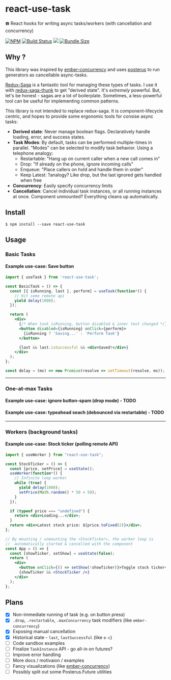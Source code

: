 # react-use-task

☎️ React hooks for writing async tasks/workers (with cancellation and concurrency)

[![NPM](https://img.shields.io/npm/v/react-use-task.svg)](https://www.npmjs.com/package/react-use-task)
[![Build Status](https://img.shields.io/circleci/project/github/davidgovea/react-use-task.svg)](https://circleci.com/gh/davidgovea/react-use-task)
[![](https://img.shields.io/codecov/c/github/davidgovea/react-use-task.svg)](https://codecov.io/gh/davidgovea/react-use-task)
[![Bundle Size](https://img.shields.io/bundlephobia/minzip/react-use-task.svg)](https://bundlephobia.com/result?p=react-use-task@latest)

## Why ?

This library was inspired by [ember-concurrency](https://github.com/machty/ember-concurrency) and uses [posterus](https://github.com/mitranim/posterus#fiber) to run generators as cancellable async-tasks.

[Redux-Saga](https://redux-saga.js.org/) is a fantastic tool for managing these types of tasks. I use it with [redux-saga-thunk](https://github.com/diegohaz/redux-saga-thunk) to get "derived state". It's *extremely* powerful. But, let's be honest - sagas are a lot of boilerplate. Sometimes, a less-powerful tool can be useful for implementing common patterns. 

This library is not intended to replace redux-saga. It is component-lifecycle centric, and hopes to provide some ergonomic tools for consise async tasks:

* **Derived state**: Never manage boolean flags. Declaratively handle loading, error, and success states.
* **Task Modes**: By default, tasks can be performed multiple-times in parallel. "Modes" can be selected to modify task behavior. Using a telephone analogy:
  * Restartable: "Hang up on current caller when a new call comes in"
  * Drop: "If already on the phone, ignore incoming calls"
  * Enqueue: "Place callers on hold and handle them in order"
  * Keep Latest: ?analogy? Like drop, but the last ignored gets handled when free
* **Concurrency**: Easily specify concurrency limits
* **Cancellation**: Cancel individual task instances, or all running instances at once. Component unmounted? Everything cleans up automatically.

## Install

    $ npm install --save react-use-task

## Usage

### Basic Tasks
#### Example use-case: Save button
```jsx
import { useTask } from 'react-use-task';

const BasicTask = () => {
  const [{ isRunning, last }, perform] = useTask(function*() {
    // Hit some remote api
    yield delay(1000);
  });

  return (
    <div>
      {/* When task isRunning, button disabled & inner text changed */}
      <button disabled={isRunning} onClick={perform}>
        {isRunning ? 'Saving...' : 'Perform Task'}
      </button>

      {last && last.isSuccessful && <div>Saved!</div>}
    </div>
  );
};

const delay = (ms) => new Promise(resolve => setTimeout(resolve, ms));

```
---
### One-at-max Tasks
#### Example use-case: ignore button-spam (drop mode) - TODO
#### Example use-case: typeahead seach (debounced via restartable) - TODO

---
### Workers (background tasks)
#### Example use-case: Stock ticker (polling remote API)
```jsx
import { useWorker } from "react-use-task";

const StockTicker = () => {
  const [price, setPrice] = useState();
  useWorker(function*() {
    // Infinite loop worker
    while (true) {
      yield delay(1000);
      setPrice(Math.random() * 50 + 50);
    }
  });

  if (typeof price === "undefined") {
    return <div>Loading...</div>;
  }
  return <div>Latest stock price: ${price.toFixed(2)}</div>;
};

// By mounting / unmounting the <StockTicker>, the worker loop is
//  automatically started & cancelled with the component
const App = () => {
  const [showTicker, setShow] = useState(false);
  return (
    <div>
      <button onClick={() => setShow(!showTicker)}>Toggle stock ticker</button>
      {showTicker && <StockTicker />}
    </div>
  );
};

```

## Plans

- [x] Non-immediate running of task (e.g. on button press)
- [x] `.drop`, `.restartable`, `.maxConcurrency` task modifiers (like `ember-concurrency`)
- [x] Exposing manual cancellation
- [x] Historical state - `last`, `lastSuccessful` (like `e-c`)
- [ ] Code sandbox examples
- [ ] Finalize `TaskInstance` API - go all-in on futures?
- [ ] Improve error handling
- [ ] More docs / motivaion / examples
- [ ] Fancy visualizations (like [ember-concurrency](http://ember-concurrency.com/docs/task-concurrency))
- [ ] Possibly split out some Posterus.Future utilities
